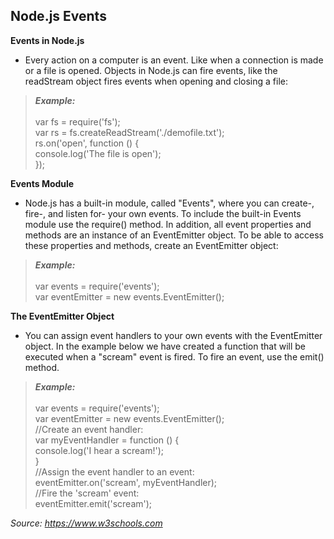 ## Node.js Events

**Events in Node.js**
* Every action on a computer is an event. Like when a connection is made or a file is opened. Objects in Node.js can fire events, like the readStream object fires events when opening and closing a file:

> **_Example:_**  <br /><br /> var fs = require('fs'); <br />
var rs = fs.createReadStream('./demofile.txt'); <br />
rs.on('open', function () { <br />
  console.log('The file is open'); <br />
}); <br />

**Events Module**
* Node.js has a built-in module, called "Events", where you can create-, fire-, and listen for- your own events.
To include the built-in Events module use the require() method. In addition, all event properties and methods are an instance of an EventEmitter object. To be able to access these properties and methods, create an EventEmitter object:

> **_Example:_**  <br /><br /> var events = require('events'); <br />
var eventEmitter = new events.EventEmitter(); <br />

**The EventEmitter Object**
* You can assign event handlers to your own events with the EventEmitter object.
In the example below we have created a function that will be executed when a "scream" event is fired.
To fire an event, use the emit() method.

> **_Example:_**  <br /><br /> var events = require('events'); <br />
var eventEmitter = new events.EventEmitter(); <br />
//Create an event handler: <br />
var myEventHandler = function () { <br />
  console.log('I hear a scream!'); <br />
} <br />
//Assign the event handler to an event: <br />
eventEmitter.on('scream', myEventHandler); <br />
//Fire the 'scream' event: <br />
eventEmitter.emit('scream'); <br />

*Source: https://www.w3schools.com*

